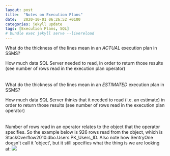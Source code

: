 ```yaml
---
layout: post
title:  "Notes on Execution Plans"
date:   2020-10-01 06:26:52 +0100
categories: jekyll update
tags: [Execution Plans, SQL]
# bundle exec jekyll serve --livereload
---
```


What do the thickness of the lines mean in an *ACTUAL* execution plan in SSMS?

How much data SQL Server needed to read, in order to return those results (see number of rows read in the execution plan operator)
\
\
\
What do the thickness of the lines mean in an *ESTIMATED* execution plan in SSMS? 

How much data SQL Server thinks that it needed to read (i.e. an estimate) in order to return those results (see number of rows read in the execution plan operator)
\
\
\
Number of rows read in an operator relates to the object that the operator specifies. So the example below is 926 rows read from the object, which is StackOverflow2010.dbo.Users.PK_Users_ID. Also note how SentryOne doesn't call it 'object', but it still specifies what the thing is we are looking at:
![](/notes/images/2020-10-06-08-16-58.png)
